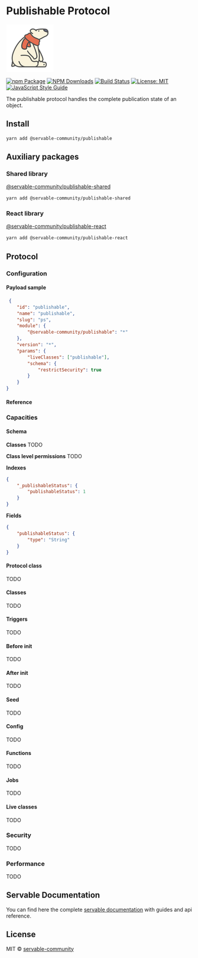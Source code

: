 # Publishable Protocol

![logo](/static/img/polar-bear-4.png)

[![npm Package](https://img.shields.io/npm/v/@servable-community/publishable.svg?style=flat-square)](https://www.npmjs.org/package/@servable-community/publishable)
[![NPM Downloads](https://img.shields.io/npm/dm/@servable-community/publishable.svg)](https://npmjs.org/package/@servable-community/publishable)
[![Build Status](https://github.com/servable-community/publishable/actions/workflows/release.yml/badge.svg)](https://github.com/servable-community/publishable/actions/tests.yml)
[![License: MIT](https://img.shields.io/badge/License-MIT-yellow.svg)](https://opensource.org/licenses/MIT)
[![JavaScript Style Guide](https://img.shields.io/badge/code_style-standard-brightgreen.svg)](https://standardjs.com)

The publishable protocol handles the complete publication state of an object.

## Install
```bash
yarn add @servable-community/publishable
```

## Auxiliary packages

### Shared library
[@servable-community/publishable-shared](https://github.com/servable-community/publishable-shared)
```bash
yarn add @servable-community/publishable-shared
```

### React library
[@servable-community/publishable-react](https://github.com/servable-community/publishable-react)
```bash
yarn add @servable-community/publishable-react
```

## Protocol
### Configuration
#### Payload sample
```json
 {
    "id": "publishable",
    "name": "publishable",
    "slug": "ps",
    "module": {
        "@servable-community/publishable": "*"
    },
    "version": "*",
    "params": {
        "liveClasses": ["publishable"],
        "schema": {
            "restrictSecurity": true
        }
    }
}
```
#### Reference


### Capacities
#### Schema
**Classes**
TODO

**Class level permissions**
TODO

**Indexes**
```json
{
    "_publishableStatus": {
        "publishableStatus": 1
    }
}
```

**Fields**
```json
{
    "publishableStatus": {
        "type": "String"
    }
}
```

#### Protocol class
TODO
#### Classes
TODO
#### Triggers
TODO
#### Before init
TODO
#### After init
TODO
#### Seed
TODO
#### Config
TODO
#### Functions
TODO
#### Jobs
TODO
#### Live classes
TODO

### Security
TODO

### Performance
TODO

## Servable Documentation
You can find here the complete [servable documentation](https://docs.servable.app/) with guides and api reference.

## License

MIT © [servable-community](https://github.com/servable-community)
